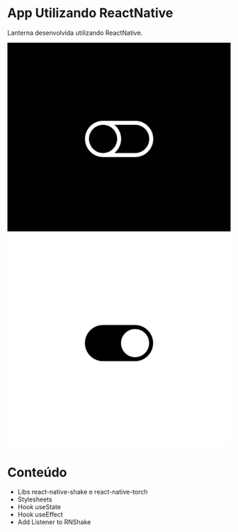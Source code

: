 # App Utilizando ReactNative 

Lanterna desenvolvida utilizando ReactNative. 

![Tela](./assets/app-off.jpeg)
![Tela](./assets/app-on.jpeg)

# Conteúdo

- Libs react-native-shake e react-native-torch
- Stylesheets
- Hook useState
- Hook useEffect
- Add Listener to RNShake
